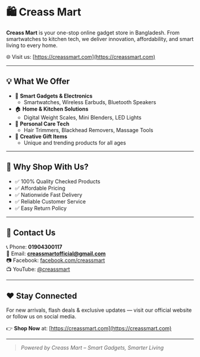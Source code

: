 # 🛍️ Creass Mart

**Creass Mart** is your one-stop online gadget store in Bangladesh. From smartwatches to kitchen tech, we deliver innovation, affordability, and smart living to every home.

🌐 Visit us: [https://creassmart.com](https://creassmart.com)

---

## 💡 What We Offer

- 🔋 **Smart Gadgets & Electronics**
  - Smartwatches, Wireless Earbuds, Bluetooth Speakers
- 🏠 **Home & Kitchen Solutions**
  - Digital Weight Scales, Mini Blenders, LED Lights
- 🧴 **Personal Care Tech**
  - Hair Trimmers, Blackhead Removers, Massage Tools
- 🎁 **Creative Gift Items**
  - Unique and trending products for all ages

---

## 🚚 Why Shop With Us?

- ✅ 100% Quality Checked Products  
- ✅ Affordable Pricing  
- ✅ Nationwide Fast Delivery  
- ✅ Reliable Customer Service  
- ✅ Easy Return Policy

---

## 📲 Contact Us

📞 Phone: **01904300117**  
📧 Email: **creassmartofficial@gmail.com**  
📷 Facebook: [facebook.com/creassmart](https://facebook.com/creassmart)  
📺 YouTube: [@creassmart](https://youtube.com/@creassmart)  

---

## ❤️ Stay Connected

For new arrivals, flash deals & exclusive updates — visit our official website or follow us on social media.

👉 **Shop Now** at: [https://creassmart.com](https://creassmart.com)

---

> *Powered by Creass Mart – Smart Gadgets, Smarter Living*
